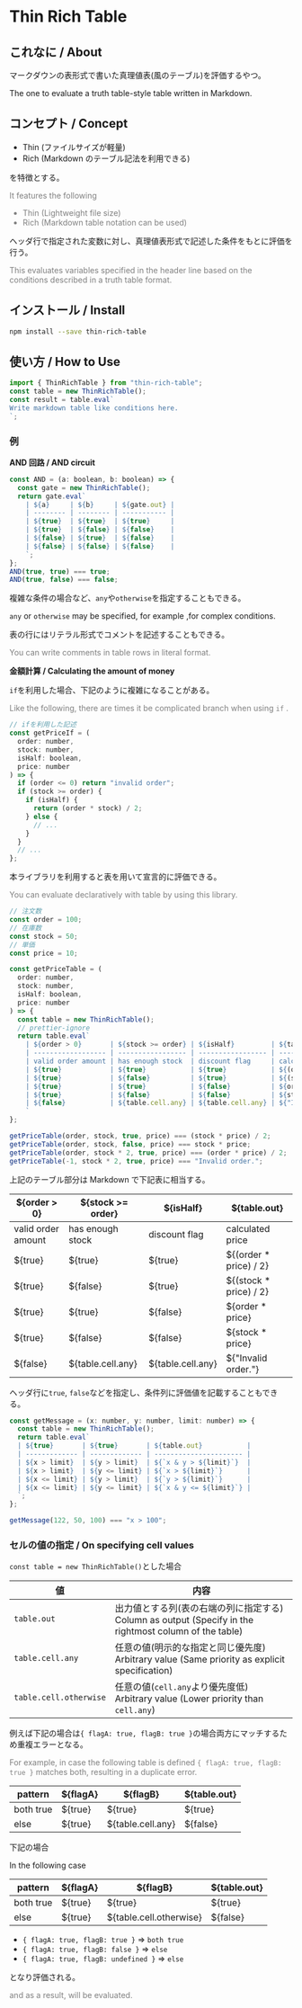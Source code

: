 # Thin Rich Table

## これなに / About

マークダウンの表形式で書いた真理値表(風のテーブル)を評価するやつ。

The one to evaluate a truth table-style table written in Markdown.

## コンセプト / Concept

- Thin (ファイルサイズが軽量)
- Rich (Markdown のテーブル記法を利用できる)

を特徴とする。

<div class="en" style="color: gray">

It features the following

- Thin (Lightweight file size)
- Rich (Markdown table notation can be used)

</div>

ヘッダ行で指定された変数に対し、真理値表形式で記述した条件をもとに評価を行う。

<div class="en" style="color: gray">

This evaluates variables specified in the header line based on the conditions described in a truth table format.

</div>

## インストール / Install

```bash
npm install --save thin-rich-table
```

## 使い方 / How to Use

```javascript
import { ThinRichTable } from "thin-rich-table";
const table = new ThinRichTable();
const result = table.eval`
Write markdown table like conditions here.
`;
```

### 例

**AND 回路 / AND circuit**

```javascript
const AND = (a: boolean, b: boolean) => {
  const gate = new ThinRichTable();
  return gate.eval`
    | ${a}     | ${b}     | ${gate.out} |
    | -------- | -------- | ----------- |
    | ${true}  | ${true}  | ${true}     |
    | ${true}  | ${false} | ${false}    |
    | ${false} | ${true}  | ${false}    |
    | ${false} | ${false} | ${false}    |
    `;
};
AND(true, true) === true;
AND(true, false) === false;
```

複雑な条件の場合など、`any`や`otherwise`を指定することもできる。

`any` or `otherwise` may be specified, for example ,for complex conditions.

表の行にはリテラル形式でコメントを記述することもできる。

<div class="en" style="color: gray">

You can write comments in table rows in literal format.

</div>

**金額計算 / Calculating the amount of money**

`if`を利用した場合、下記のように複雑になることがある。

<div class="en" style="color: gray">

Like the following, there are times it be complicated branch when using `if` .

</div>

```javascript
// ifを利用した記述
const getPriceIf = (
  order: number,
  stock: number,
  isHalf: boolean,
  price: number
) => {
  if (order <= 0) return "invalid order";
  if (stock >= order) {
    if (isHalf) {
      return (order * stock) / 2;
    } else {
      // ...
    }
  }
  // ...
};
```

本ライブラリを利用すると表を用いて宣言的に評価できる。

<div class="en" style="color: gray">

You can evaluate declaratively with table by using this library.

</div>

```javascript
// 注文数
const order = 100;
// 在庫数
const stock = 50;
// 単価
const price = 10;

const getPriceTable = (
  order: number,
  stock: number,
  isHalf: boolean,
  price: number
) => {
  const table = new ThinRichTable();
  // prettier-ignore
  return table.eval`
    | ${order > 0}       | ${stock >= order} | ${isHalf}         | ${table.out}           |
    | ------------------ | ----------------- | ----------------- | ---------------------- |
    | valid order amount | has enough stock  | discount flag     | calculated price       |
    | ${true}            | ${true}           | ${true}           | ${(order * price) / 2} |
    | ${true}            | ${false}          | ${true}           | ${(stock * price) / 2} |
    | ${true}            | ${true}           | ${false}          | ${order * price}       |
    | ${true}            | ${false}          | ${false}          | ${stock * price}       |
    | ${false}           | ${table.cell.any} | ${table.cell.any} | ${"Invalid order."}    |
    `
};

getPriceTable(order, stock, true, price) === (stock * price) / 2;
getPriceTable(order, stock, false, price) === stock * price;
getPriceTable(order, stock * 2, true, price) === (order * price) / 2;
getPriceTable(-1, stock * 2, true, price) === "Invalid order.";
```

上記のテーブル部分は Markdown で下記表に相当する。

| \${order > 0}      | \${stock >= order} | \${isHalf}        | \${table.out}           |
| ------------------ | ------------------ | ----------------- | ----------------------- |
| valid order amount | has enough stock   | discount flag     | calculated price        |
| ${true}            | ${true}            | ${true}           | ${(order \* price) / 2} |
| ${true}            | ${false}           | ${true}           | ${(stock \* price) / 2} |
| ${true}            | ${true}            | ${false}          | ${order \* price}       |
| ${true}            | ${false}           | ${false}          | ${stock \* price}       |
| ${false}           | ${table.cell.any}  | ${table.cell.any} | ${"Invalid order."}     |

ヘッダ行に`true`, `false`などを指定し、条件列に評価値を記載することもできる。

```javascript
const getMessage = (x: number, y: number, limit: number) => {
  const table = new ThinRichTable();
  return table.eval`
  | ${true}       | ${true}       | ${table.out}           |
  | ------------- | ------------- | ---------------------- |
  | ${x > limit}  | ${y > limit}  | ${`x & y > ${limit}`}  |
  | ${x > limit}  | ${y <= limit} | ${`x > ${limit}`}      |
  | ${x <= limit} | ${y > limit}  | ${`y > ${limit}`}      |
  | ${x <= limit} | ${y <= limit} | ${`x & y <= ${limit}`} |
  `;
};

getMessage(122, 50, 100) === "x > 100";
```

### セルの値の指定 / On specifying cell values

`const table = new ThinRichTable()`とした場合

| 値                     | 内容                                                                                                      |
| ---------------------- | --------------------------------------------------------------------------------------------------------- |
| `table.out`            | 出力値とする列(表の右端の列に指定する)<br>Column as output (Specify in the rightmost column of the table) |
| `table.cell.any`       | 任意の値(明示的な指定と同じ優先度)<br>Arbitrary value (Same priority as explicit specification)           |
| `table.cell.otherwise` | 任意の値(`cell.any`より優先度低)<br>Arbitrary value (Lower priority than `cell.any`)                      |

例えば下記の場合は`{ flagA: true, flagB: true }`の場合両方にマッチするため重複エラーとなる。

<div class="en" style="color: gray">

For example, in case the following table is defined `{ flagA: true, flagB: true }` matches both, resulting in a duplicate error.

</div>

| pattern   | ${flagA} | ${flagB}          | ${table.out} |
| --------- | -------- | ----------------- | ------------ |
| both true | ${true}  | ${true}           | ${true}      |
| else      | ${true}  | ${table.cell.any} | ${false}     |

下記の場合

In the following case

| pattern   | ${flagA} | ${flagB}                | ${table.out} |
| --------- | -------- | ----------------------- | ------------ |
| both true | ${true}  | ${true}                 | ${true}      |
| else      | ${true}  | ${table.cell.otherwise} | ${false}     |

- `{ flagA: true, flagB: true }` => `both true`
- `{ flagA: true, flagB: false }` => `else`
- `{ flagA: true, flagB: undefined }` => `else`

となり評価される。

<div class="en" style="color: gray">
and as a result, will be evaluated.
</div>
